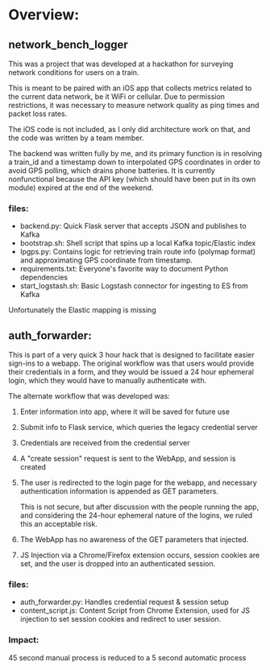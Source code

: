 # Overview:

## network\_bench\_logger

This was a project that was developed at a hackathon
for surveying network conditions for users on a train.

This is meant to be paired with an iOS app that collects
metrics related to the current data network, be it WiFi or
cellular. Due to permission restrictions, it was necessary
to measure network quality as ping times and packet loss rates.

The iOS code is not included, as I only did architecture work
on that, and the code was written by a team member.

The backend was written fully by me, and its primary function is
in resolving a train_id and a timestamp down to interpolated GPS
coordinates in order to avoid GPS polling, which drains phone
batteries. It is currently nonfunctional because the API key
(which should have been put in its own module) expired at
the end of the weekend.

###	files:
* backend.py: Quick Flask server that accepts JSON and publishes to Kafka
* bootstrap.sh: Shell script that spins up a local Kafka topic/Elastic index
* lpgps.py: Contains logic for retrieving train route info (polymap format)
  and approximating GPS coordinate from timestamp.
* requirements.txt: Everyone's favorite way to document Python dependencies
* start_logstash.sh: Basic Logstash connector for ingesting to ES from Kafka

Unfortunately the Elastic mapping is missing

## auth\_forwarder:
This is part of a very quick 3 hour hack that is designed to facilitate
easier sign-ins to a webapp. The original workflow was that users would
provide their credentials in a form, and they would be issued a 24 hour
ephemeral login, which they would have to manually authenticate with.

The alternate workflow that was developed was:

1. Enter information into app, where it will be saved for future use
2. Submit info to Flask service, which queries the legacy credential server
3. Credentials are received from the credential server
4. A "create session" request is sent to the WebApp, and session is created
5. The user is redirected to the login page for the webapp, and necessary
	authentication information is appended as GET parameters.

   This is not secure, but after discussion with the people running the app,
and considering the 24-hour ephemeral nature of the logins, we ruled this
an acceptable risk.
6. The WebApp has no awareness of the GET parameters that injected.
7. JS Injection via a Chrome/Firefox extension occurs, session cookies are
	set, and the user is dropped into an authenticated session.

###	files:
* auth_forwarder.py: Handles credential request & session setup
* content_script.js: Content Script from Chrome Extension, used for JS
	injection to set session cookies and redirect to user session.

### Impact:
45 second manual process is reduced to a 5 second automatic process
